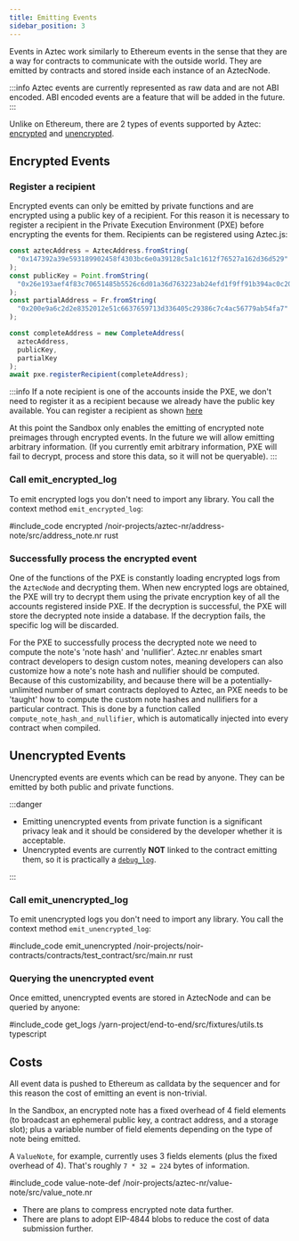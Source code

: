 ```yaml
---
title: Emitting Events
sidebar_position: 3
---
```


Events in Aztec work similarly to Ethereum events in the sense that they are a way for contracts to communicate with the outside world.
They are emitted by contracts and stored inside each instance of an AztecNode.

:::info
Aztec events are currently represented as raw data and are not ABI encoded.
ABI encoded events are a feature that will be added in the future.
:::

Unlike on Ethereum, there are 2 types of events supported by Aztec: [encrypted](#encrypted-events) and [unencrypted](#unencrypted-events).

## Encrypted Events

### Register a recipient

Encrypted events can only be emitted by private functions and are encrypted using a public key of a recipient.
For this reason it is necessary to register a recipient in the Private Execution Environment (PXE) before encrypting the events for them.
Recipients can be registered using Aztec.js:

```ts
const aztecAddress = AztecAddress.fromString(
  "0x147392a39e593189902458f4303bc6e0a39128c5a1c1612f76527a162d36d529"
);
const publicKey = Point.fromString(
  "0x26e193aef4f83c70651485b5526c6d01a36d763223ab24efd1f9ff91b394ac0c20ad99d0ef669dc0dde8d5f5996c63105de8e15c2c87d8260b9e6f02f72af622"
);
const partialAddress = Fr.fromString(
  "0x200e9a6c2d2e8352012e51c6637659713d336405c29386c7c4ac56779ab54fa7"
);

const completeAddress = new CompleteAddress(
  aztecAddress,
  publicKey,
  partialKey
);
await pxe.registerRecipient(completeAddress);
```

:::info
If a note recipient is one of the accounts inside the PXE, we don't need to register it as a recipient because we already have the public key available. You can register a recipient as shown [here](../how_to_deploy_contract.md)

At this point the Sandbox only enables the emitting of encrypted note preimages through encrypted events.
In the future we will allow emitting arbitrary information.
(If you currently emit arbitrary information, PXE will fail to decrypt, process and store this data, so it will not be queryable).
:::

### Call emit_encrypted_log

To emit encrypted logs you don't need to import any library. You call the context method `emit_encrypted_log`:

#include_code encrypted /noir-projects/aztec-nr/address-note/src/address_note.nr rust

### Successfully process the encrypted event

One of the functions of the PXE is constantly loading encrypted logs from the `AztecNode` and decrypting them.
When new encrypted logs are obtained, the PXE will try to decrypt them using the private encryption key of all the accounts registered inside PXE.
If the decryption is successful, the PXE will store the decrypted note inside a database.
If the decryption fails, the specific log will be discarded.

For the PXE to successfully process the decrypted note we need to compute the note's 'note hash' and 'nullifier'.
Aztec.nr enables smart contract developers to design custom notes, meaning developers can also customize how a note's note hash and nullifier should be computed. Because of this customizability, and because there will be a potentially-unlimited number of smart contracts deployed to Aztec, an PXE needs to be 'taught' how to compute the custom note hashes and nullifiers for a particular contract. This is done by a function called `compute_note_hash_and_nullifier`, which is automatically injected into every contract when compiled.

## Unencrypted Events

Unencrypted events are events which can be read by anyone.
They can be emitted by both public and private functions.

:::danger
- Emitting unencrypted events from private function is a significant privacy leak and it should be considered by the developer whether it is acceptable.
- Unencrypted events are currently **NOT** linked to the contract emitting them, so it is practically a [`debug_log`](/aztec/aztec/concepts/smart_contracts/oracles/index.md#a-few-useful-inbuilt-oracles).

:::

### Call emit_unencrypted_log

To emit unencrypted logs you don't need to import any library. You call the context method `emit_unencrypted_log`:

#include_code emit_unencrypted /noir-projects/noir-contracts/contracts/test_contract/src/main.nr rust

### Querying the unencrypted event

Once emitted, unencrypted events are stored in AztecNode and can be queried by anyone:

#include_code get_logs /yarn-project/end-to-end/src/fixtures/utils.ts typescript

## Costs

All event data is pushed to Ethereum as calldata by the sequencer and for this reason the cost of emitting an event is non-trivial.

In the Sandbox, an encrypted note has a fixed overhead of 4 field elements (to broadcast an ephemeral public key, a contract address, and a storage slot); plus a variable number of field elements depending on the type of note being emitted.

A `ValueNote`, for example, currently uses 3 fields elements (plus the fixed overhead of 4). That's roughly `7 * 32 = 224` bytes of information.

#include_code value-note-def /noir-projects/aztec-nr/value-note/src/value_note.nr

- There are plans to compress encrypted note data further.
- There are plans to adopt EIP-4844 blobs to reduce the cost of data submission further.
